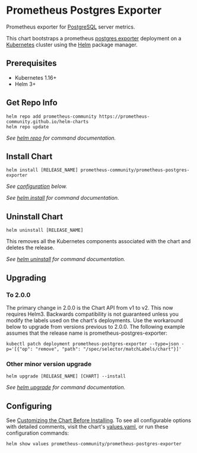 # Prometheus Postgres Exporter

Prometheus exporter for [PostgreSQL](https://www.postgresql.org/about/servers/) server metrics.

This chart bootstraps a prometheus [postgres exporter](https://github.com/wrouesnel/postgres_exporter) deployment on a [Kubernetes](http://kubernetes.io) cluster using the [Helm](https://helm.sh) package manager.

## Prerequisites

- Kubernetes 1.16+
- Helm 3+

## Get Repo Info

```console
helm repo add prometheus-community https://prometheus-community.github.io/helm-charts
helm repo update
```

_See [helm repo](https://helm.sh/docs/helm/helm_repo/) for command documentation._

## Install Chart

```console
helm install [RELEASE_NAME] prometheus-community/prometheus-postgres-exporter
```

_See [configuration](#configuration) below._

_See [helm install](https://helm.sh/docs/helm/helm_install/) for command documentation._

## Uninstall Chart

```console
helm uninstall [RELEASE_NAME]
```

This removes all the Kubernetes components associated with the chart and deletes the release.

_See [helm uninstall](https://helm.sh/docs/helm/helm_uninstall/) for command documentation._

## Upgrading

### To 2.0.0

The primary change in 2.0.0 is the Chart API from v1 to v2. This now requires Helm3.
Backwards compatibility is not guaranteed unless you modify the labels used on the chart's deployments.
Use the workaround below to upgrade from versions previous to 2.0.0. The following example assumes that the release name is prometheus-postgres-exporter:

```console
kubectl patch deployment prometheus-postgres-exporter --type=json -p='[{"op": "remove", "path": "/spec/selector/matchLabels/chart"}]'
```

### Other minor version upgrade

```console
helm upgrade [RELEASE_NAME] [CHART] --install
```

_See [helm upgrade](https://helm.sh/docs/helm/helm_upgrade/) for command documentation._

## Configuring

See [Customizing the Chart Before Installing](https://helm.sh/docs/intro/using_helm/#customizing-the-chart-before-installing). To see all configurable options with detailed comments, visit the chart's [values.yaml](./values.yaml), or run these configuration commands:

```console
helm show values prometheus-community/prometheus-postgres-exporter
```

